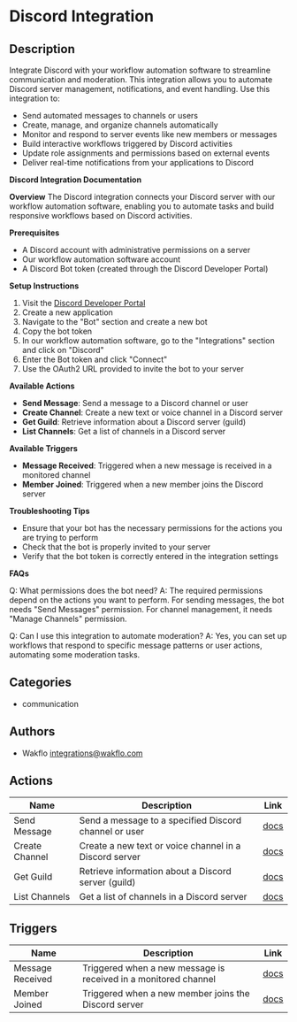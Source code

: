 # Discord Integration

## Description

Integrate Discord with your workflow automation software to streamline communication and moderation. This integration allows you to automate Discord server management, notifications, and event handling. Use this integration to:

* Send automated messages to channels or users
* Create, manage, and organize channels automatically
* Monitor and respond to server events like new members or messages
* Build interactive workflows triggered by Discord activities
* Update role assignments and permissions based on external events
* Deliver real-time notifications from your applications to Discord

**Discord Integration Documentation**

**Overview**
The Discord integration connects your Discord server with our workflow automation software, enabling you to automate tasks and build responsive workflows based on Discord activities.

**Prerequisites**

* A Discord account with administrative permissions on a server
* Our workflow automation software account
* A Discord Bot token (created through the Discord Developer Portal)

**Setup Instructions**

1. Visit the [Discord Developer Portal](https://discord.com/developers/applications)
2. Create a new application
3. Navigate to the "Bot" section and create a new bot
4. Copy the bot token
5. In our workflow automation software, go to the "Integrations" section and click on "Discord"
6. Enter the Bot token and click "Connect"
7. Use the OAuth2 URL provided to invite the bot to your server

**Available Actions**

* **Send Message**: Send a message to a Discord channel or user
* **Create Channel**: Create a new text or voice channel in a Discord server
* **Get Guild**: Retrieve information about a Discord server (guild)
* **List Channels**: Get a list of channels in a Discord server

**Available Triggers**

* **Message Received**: Triggered when a new message is received in a monitored channel
* **Member Joined**: Triggered when a new member joins the Discord server

**Troubleshooting Tips**

* Ensure that your bot has the necessary permissions for the actions you are trying to perform
* Check that the bot is properly invited to your server
* Verify that the bot token is correctly entered in the integration settings

**FAQs**

Q: What permissions does the bot need?
A: The required permissions depend on the actions you want to perform. For sending messages, the bot needs "Send Messages" permission. For channel management, it needs "Manage Channels" permission.

Q: Can I use this integration to automate moderation?
A: Yes, you can set up workflows that respond to specific message patterns or user actions, automating some moderation tasks.

## Categories

- communication

## Authors

- Wakflo <integrations@wakflo.com>

## Actions

| Name | Description | Link |
|------|-------------|------|
| Send Message | Send a message to a specified Discord channel or user | [docs](actions/send_message.md) |
| Create Channel | Create a new text or voice channel in a Discord server | [docs](actions/create_channel.md) |
| Get Guild | Retrieve information about a Discord server (guild) | [docs](actions/get_guild.md) |
| List Channels | Get a list of channels in a Discord server | [docs](actions/list_channels.md) |

## Triggers

| Name | Description | Link |
|------|-------------|------|
| Message Received | Triggered when a new message is received in a monitored channel | [docs](triggers/message_received.md) |
| Member Joined | Triggered when a new member joins the Discord server | [docs](triggers/member_joined.md) |